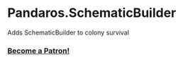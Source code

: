 # Pandaros.SchematicBuilder
Adds SchematicBuilder to colony survival
### [Become a Patron!](https://www.patreon.com/bePatron?u=4005274)
